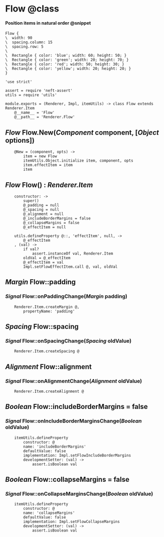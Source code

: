 Flow @class
====

#### Position items in natural order @snippet

```style
Flow {
\  width: 90
\  spacing.column: 15
\  spacing.row: 5
\
\  Rectangle { color: 'blue'; width: 60; height: 50; }
\  Rectangle { color: 'green'; width: 20; height: 70; }
\  Rectangle { color: 'red'; width: 50; height: 30; }
\  Rectangle { color: 'yellow'; width: 20; height: 20; }
}
```

	'use strict'

	assert = require 'neft-assert'
	utils = require 'utils'

	module.exports = (Renderer, Impl, itemUtils) -> class Flow extends Renderer.Item
		@__name__ = 'Flow'
		@__path__ = 'Renderer.Flow'

*Flow* Flow.New(*Component* component, [*Object* options])
----------------------------------------------------------

		@New = (component, opts) ->
			item = new Flow
			itemUtils.Object.initialize item, component, opts
			item.effectItem = item
			item

*Flow* Flow() : *Renderer.Item*
-------------------------------

		constructor: ->
			super()
			@_padding = null
			@_spacing = null
			@_alignment = null
			@_includeBorderMargins = false
			@_collapseMargins = false
			@_effectItem = null

		utils.defineProperty @::, 'effectItem', null, ->
			@_effectItem
		, (val) ->
			if val?
				assert.instanceOf val, Renderer.Item
			oldVal = @_effectItem
			@_effectItem = val
			Impl.setFlowEffectItem.call @, val, oldVal

*Margin* Flow::padding
----------------------

### *Signal* Flow::onPaddingChange(*Margin* padding)

		Renderer.Item.createMargin @,
			propertyName: 'padding'

*Spacing* Flow::spacing
-----------------------

### *Signal* Flow::onSpacingChange(*Spacing* oldValue)

		Renderer.Item.createSpacing @

*Alignment* Flow::alignment
---------------------------

### *Signal* Flow::onAlignmentChange(*Alignment* oldValue)

		Renderer.Item.createAlignment @

*Boolean* Flow::includeBorderMargins = false
-------------------------------------------

### *Signal* Flow::onIncludeBorderMarginsChange(*Boolean* oldValue)

		itemUtils.defineProperty
			constructor: @
			name: 'includeBorderMargins'
			defaultValue: false
			implementation: Impl.setFlowIncludeBorderMargins
			developmentSetter: (val) ->
				assert.isBoolean val


*Boolean* Flow::collapseMargins = false
---------------------------------------

### *Signal* Flow::onCollapseMarginsChange(*Boolean* oldValue)

		itemUtils.defineProperty
			constructor: @
			name: 'collapseMargins'
			defaultValue: false
			implementation: Impl.setFlowCollapseMargins
			developmentSetter: (val) ->
				assert.isBoolean val
